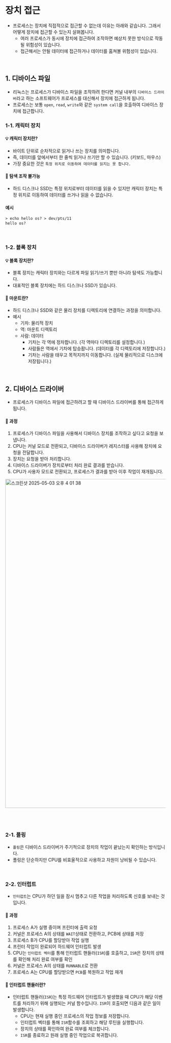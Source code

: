 # 장치 접근

- 프로세스는 장치에 직접적으로 접근할 수 없는데 이유는 아래와 같습니다. 그래서 어떻게 장치에 접근할 수 있는지 살펴봅니다.
  - 여러 프로세스가 동시에 장치에 접근하여 조작하면 예상치 못한 방식으로 작동될 위험성이 있습니다.
  - 접근해서는 안될 데이터에 접근하거나 데이터를 훔쳐볼 위험성이 있습니다.

<br>

## 1. 디바이스 파일

 - 리눅스는 프로세스가 디바이스 파일을 조작하려 한다면 커널 내부의 `디바이스 드라이버`라고 하는 소프트웨어가 프로세스를 대신해서 장치에 접근하게 됩니다.
 - 프로세스는 보통 `open`, `read`, `write`와 같은 `system call`을 호출하여 디바이스 장치에 접근합니다.

### 1-1. 캐릭터 장치

#### 💡 캐릭터 장치란?

- 바이트 단위로 순차적으로 읽거나 쓰는 장치를 의미합니다.
- 즉, 데이터를 앞에서부터 한 줄씩 읽거나 쓰기만 할 수 있습니다. (키보드, 마우스)
- 가장 중요한 것은 `특정 위치로 이동하여 데이터를 읽지는 못 합니다.`

#### 📌 탐색 조작 불가능

- 하드 디스크나 SSD는 특정 위치로부터 데이터를 읽을 수 있지만 캐릭터 장치는 특정 위치로 이동하여 데이터를 쓰거나 읽을 수 없습니다.

#### 예시

```txt
> echo hello os? > dev/pts/11
hello os?
```

<br>

### 1-2. 블록 장치

#### 💡 블록 장치란?

- 블록 장치는 캐릭터 장치와는 다르게 파일 읽기/쓰기 뿐만 아니라 탐색도 가능합니다.
- 대표적인 블록 장치에는 하드 디스크나 SSD가 있습니다.

#### 📌 마운트란?

- 하드 디스크나 SSD와 같은 물리 장치를 디렉토리에 연결하는 과정을 의미합니다.
- 예시
  - 기차: 물리적 장치
  - 역: 마운트 디렉토리
  - 사람: 데이터
    - 기차는 각 역에 정차합니다. (각 역마다 디렉토리를 설정합니다.)
    - 사람들은 역에서 기차에 탑승홥니다. (데이터를 각 디렉토리에 저장합니다.)
    - 기차는 사람을 태우고 목적지까지 이동합니다. (실제 물리적으로 디스크에 저장됩니다.)

<br>

## 2. 디바이스 드라이버

- 프로세스가 디바이스 파일에 접근하려고 할 때 디바이스 드라이버를 통해 접근하게 됩니다.

#### 🚗 과정

1. 프로세스가 디바이스 파일을 사용해서 디바이스 장치를 조작하고 싶다고 요청을 보냅니다.
2. CPU는 커널 모드로 전환되고, 디바이스 드라이버가 레지스터를 사용해 장치에 요청을 전달합니다.
3. 장치는 요청을 받아 처리합니다.
4. 디바이스 드라이버가 장치로부터 처리 완료 결과를 받습니다.
5. CPU가 사용자 모드로 전환되고, 프로세스가 결과를 받아 이후 작업이 재개됩니다.

<img width="1032" alt="스크린샷 2025-05-03 오후 4 01 38" src="https://github.com/user-attachments/assets/11c1235e-9a44-4161-80e1-98a577faa63b" />

<br><br>

### 2-1. 폴링

- `폴링`은 디바이스 드라이버가 주기적으로 장치의 작업이 끝났는지 확인하는 방식입니다.
- 폴링은 단순하지만 CPU를 비효울적으로 사용하고 자원이 낭비될 수 있습니다.

<br>

### 2-2. 인터럽트

- `인터럽트`는 CPU가 하던 일을 잠시 멈추고 다른 작업을 처리하도록 신호를 보내는 것입니다.

#### 🚗 과정

1. 프로세스 A가 실행 중이며 프린터에 출력 요청
2. 커널은 프로세스 A의 상태를 `WAIT`상태로 전환하고, PCB에 상태를 저장
3. 프로세스 B가 CPU를 할당받아 작업 실행
4. 프린터 작업이 완료되어 하드웨어 인터럽트 발생
5. CPU는 `인터럽트 벡터`를 통해 인터럽트 핸들러(`ISR`)를 호출하고, `ISR`은 장치의 상태를 확인해 처리 완료 여부를 확인
6. 커널은 프로세스 A의 상태를 `RUNNABLE`로 전환
7. 프로세스 A는 CPU를 할당받으면 `PCB`를 복원하고 작업 재개

#### 📌 인터럽트 핸들러란?

- 인터럽트 핸들러(`ISR`)는 특정 하드웨어 인터럽트가 발생했을 때 CPU가 해당 이벤트를 처리하기 위해 실행되는 커널 함수입니다. `ISR`이 호출되면 디음과 같은 일이 발생합니다.
  - CPU는 현재 실행 중인 프로세스의 작업 정보를 저장합니다.
  - 인터럽트 벡터를 통해 `ISR`함수를 조회하고 해당 루틴을 실행합니다.
  - 장치의 상태를 확인하여 완료 여부를 체크합니다.
  - `ISR`를 종료하고 원래 실행 중인 작업으로 복귀합니다.



